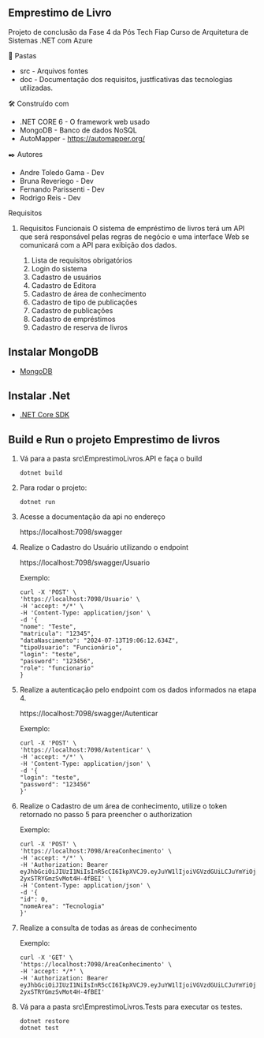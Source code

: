 ## Emprestimo de Livro
Projeto de conclusão da Fase 4 da Pós Tech Fiap Curso de Arquitetura de Sistemas .NET com Azure

:file_folder: Pastas
- src - Arquivos fontes
- doc - Documentação dos requisitos, justficativas das tecnologias utilizadas.

🛠️ Construído com
- .NET CORE 6 - O framework web usado
- MongoDB - Banco de dados NoSQL
- AutoMapper - https://automapper.org/

✒️ Autores
- Andre Toledo Gama - Dev
- Bruna Reveriego - Dev
- Fernando Parissenti - Dev
- Rodrigo Reis - Dev

Requisitos
1.	Requisitos Funcionais
O sistema de empréstimo de livros terá um API que será responsável pelas regras de negócio e uma interface Web se comunicará com a API para exibição dos dados. 
    
    1. Lista de requisitos obrigatórios
    2. Login do sistema
    3. Cadastro de usuários
    4. Cadastro de Editora
    5. Cadastro de área de conhecimento
    6. Cadastro de tipo de publicações
    7. Cadastro de publicações 
    8. Cadastro de empréstimos
    9. Cadastro de reserva de livros

## Instalar MongoDB

- [MongoDB](https://www.mongodb.com/try/download/community)

## Instalar .Net

- [.NET Core SDK](https://www.microsoft.com/net/download)

## Build e Run o projeto Emprestimo de livros

1. Vá para a pasta src\EmprestimoLivros.API e faça o build

    ```console
    dotnet build
    ```

2. Para rodar o projeto:

    ```console
    dotnet run
    ```
3. Acesse a documentação da api no endereço
    
    https://localhost:7098/swagger

4. Realize o Cadastro do Usuário utilizando o endpoint
    
    https://localhost:7098/swagger/Usuario
    
    Exemplo:
    ```console
    curl -X 'POST' \
    'https://localhost:7098/Usuario' \
    -H 'accept: */*' \
    -H 'Content-Type: application/json' \
    -d '{
    "nome": "Teste",
    "matricula": "12345",
    "dataNascimento": "2024-07-13T19:06:12.634Z",
    "tipoUsuario": "Funcionário",
    "login": "teste",
    "password": "123456",
    "role": "funcionario"
    }
    ```
5. Realize a autenticação pelo endpoint com os dados informados na etapa 4.
    
    https://localhost:7098/swagger/Autenticar
    
    Exemplo:
    ```console
    curl -X 'POST' \
    'https://localhost:7098/Autenticar' \
    -H 'accept: */*' \
    -H 'Content-Type: application/json' \
    -d '{
    "login": "teste",
    "password": "123456"
    }'
    ```
6. Realize o Cadastro de um área de conhecimento, utilize o token retornado no passo 5 para preencher o authorization

    Exemplo:
    ```console
    curl -X 'POST' \
    'https://localhost:7098/AreaConhecimento' \
    -H 'accept: */*' \
    -H 'Authorization: Bearer eyJhbGciOiJIUzI1NiIsInR5cCI6IkpXVCJ9.eyJuYW1lIjoiVGVzdGUiLCJuYmYiOjE3MjA4OTc2NjgsImV4cCI6MTcyMDkwMTI2OCwiaWF0IjoxNzIwODk3NjY4LCJpc3MiOiJGaWFwVGVjaENoYWxsZW5nZSIsImF1ZCI6InlvdXJBdWRpZW5jZSJ9.OohdRgLW5IqZFx2SH7d-2yxSTRYGmzSvMot4H-4fBEI' \
    -H 'Content-Type: application/json' \
    -d '{
    "id": 0,
    "nomeArea": "Tecnologia"
    }'
    ```
7. Realize a consulta de todas as áreas de conhecimento

    Exemplo:
    ```console
    curl -X 'GET' \
    'https://localhost:7098/AreaConhecimento' \
    -H 'accept: */*' \
    -H 'Authorization: Bearer eyJhbGciOiJIUzI1NiIsInR5cCI6IkpXVCJ9.eyJuYW1lIjoiVGVzdGUiLCJuYmYiOjE3MjA4OTc2NjgsImV4cCI6MTcyMDkwMTI2OCwiaWF0IjoxNzIwODk3NjY4LCJpc3MiOiJGaWFwVGVjaENoYWxsZW5nZSIsImF1ZCI6InlvdXJBdWRpZW5jZSJ9.OohdRgLW5IqZFx2SH7d-2yxSTRYGmzSvMot4H-4fBEI'
    ```

8. Vá para a pasta src\EmprestimoLivros.Tests para executar os testes.

    ```console
    dotnet restore
    dotnet test
    ```